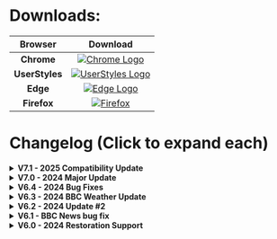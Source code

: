# Downloads:

| Browser        | Download |
|:--------------:|:--------:|
| **Chrome**     | [![Chrome Logo](https://static-00.iconduck.com/assets.00/chrome-canary-icon-256x256-zvetp9el.png)](https://chrome.google.com/webstore/detail/bbc-dark/bdifipamjgmfefcpemmlppcmcdjndhig?hl=en-GB) |
| **UserStyles** | [![UserStyles Logo](https://svgshare.com/i/z1g.svg)](https://userstyles.org/styles/164869/dark-bbc) |
| **Edge**       | [![Edge Logo](https://static-00.iconduck.com/assets.00/microsoft-edge-icon-256x256-eloac7cx.png)](https://microsoftedge.microsoft.com/addons/detail/bbc-dark/mngemmbfoeboghpnekdpjpgbpeiibelm) |
| **Firefox**    | [![Firefox](https://i.imgur.com/j7qsIEj.png)](https://addons.mozilla.org/en-GB/firefox/addon/bbc-dark) |

<p> </p>

# Changelog (Click to expand each)
<details>

  <summary><strong>V7.1 - 2025 Compatibility Update</strong></summary>
  <ul>
    <li>BBC Sport:</li>
    <ul>
      <li>Updated BBC Sports links to be readable under the dark theme.</li>
    </ul>
  </ul>
</details>

<details>
  <summary><strong>V7.0 - 2024 Major Update</strong></summary>
  <ul>
    <li>BBC Homepage:</li>
    <ul>
      <li>Fixed compatibility issues with some areas not being dark.</li>
      <li>Darkened the 'View More' buttons.</li>
    </ul>
    <li>BBC News:</li>
    <ul>
      <li>Restored working compatibility.</li>
      <li>Fixed the top header bar to ensure it's not white.</li>
      <li>Redarkened the BBC Search bar.</li>
      <li>Improved legibility of button text.</li>
      <li>Fixed text legibility under "Top Stories" in the right section.</li>
      <li>Additional fixes to live coverage sections to darken both editorial and live feed.</li>
      <li>Darkened the bottom section under 'Onwards'.</li>
      <li>Increased legibility for buttons on live coverage.</li>
    </ul>
    <li>BBC Weather:</li>
    <ul>
      <li>Updated the homepage to improve dark coverage.</li>
      <li>Fixed visibility of text and titles.</li>
      <li>Cleaned up bottom sections for better visibility.</li>
    </ul>
    <li>BBC Sport:</li>
    <ul>
      <li>Improved legibility for article contents.</li>
      <li>Darkened the live coverage sections.</li>
      <li>Added support for the Scores section under live coverage.</li>
      <li>Darkened the scores section.</li>
    </ul>
  </ul>
</details>
<details>
  <summary><strong>V6.4 - 2024 Bug Fixes</strong></summary>
  <ul>
    <li>BBC News:</li>
    <ul>
      <li>Fixes to the live coverage to darken border frames that were appearing white.</li>
      <li>Darkened the "Search" button to be themed correctly instead of being white, including the button.</li>
    </ul>
  </ul>
</details>

<details>
  <summary><strong>V6.3 - 2024 BBC Weather Update</strong></summary>
  <ul>
    <li>BBC Weather:</li>
    <ul>
      <li>Fixes to article sections to correct side promotional articles not being correctly dark.</li>
      <li>Fixes to subheading on articles being unreadable.</li>
      <li>Corrections to URL articles being unreadable.</li>
      <li>Bug fixes to the "Forecast for the UK" section to be correctly dark.</li>
      <li>Theming of the "More Weather" section.</li>
      <li>General tidyups where necessary.</li>
      <li>Fixes to the settings section located underneath the Warnings page to be dark.</li>
      <li>Introduction of theming for the Weather slider subsection, buttons, and forecast menu.</li>
      <li>Theming of the "Weather key" section on BBC Weather.</li>
    </ul>
    <li>BBC News:</li>
    <ul>
      <li>Minor fixes to article headings being dark rather than gray.</li>
      <li>Fixes to some article sub-links being dark rather than gray.</li>
      <li>Minor corrections to some video titles being dark as well.</li>
      <li>Improvements to timestamp dates above articles being slightly too dark for better clarity.</li>
    </ul>
  </ul>
</details>

<details>
  <summary><strong>V6.2 - 2024 Update #2</strong></summary>
  <ul>
    <li>BBC News:</li>
    <ul>
      <li>Fixes to the top navigation bar to restore them to being dark.</li>
      <li>Minor fixes to URLs appearing black and not gray on articles.</li>
    </ul>
  </ul>
</details>

<details>
  <summary><strong>V6.1 - BBC News bug fix</strong></summary>
  <ul>
    <li>BBC News:</li>
    <ul>
      <li>Bug fix related to category titles not appearing dark.</li>
    </ul>
  </ul>
</details>

<details>
  <summary><strong>V6.0 - 2024 Restoration Support</strong></summary>
  <ul>
    <li>BBC Homepage:</li>
    <ul>
      <li>Restoration of compatibility with the new theme code.</li>
      <li>Restructuring of titles to be more readable, especially the highlighted ones.</li>
      <li>Reorganisation of some URL links to be more readable than before.</li>
    </ul>
    <li>BBC News:</li>
    <ul>
      <li>Restoration of compatibility with the new theme code to correctly darken articles and the BBC News homepage.</li>
      <li>Fixes for some text not being readable on articles.</li>
      <li>General improvements to the submenu selection bar appearing white.</li>
      <li>Minor fixes to some button text being unreadable.</li>
    </ul>
    <li>BBC Sports:</li>
    <ul>
      <li>Fixes to URL text being unreadable on articles.</li>
      <li>Fixes to the side panel article list being unreadable.</li>
      <li>Fixes to some buttons not being dark on articles.</li>
    </ul>
    <li>BBC Sounds:</li>
    <ul>
      <li>Restoration of compatibility, similar to before.</li>
      <li>Minor fixes to heading titles.</li>
    </ul>
    <li>Miscellaneous:</li>
    <ul>
      <li>Introduced support to the "For You" BBC page to be dark.</li>
      <li>Various other fixes to restore broad compatibility across the site where necessary.</li>
      <li>Some global fixes for code conflicts.</li>
      <li>Themed the "Take the survey" button which sometimes appears on pages.</li>
    </ul>
  </ul>
</details>
